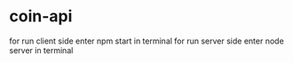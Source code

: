 # coin-api
for run client side enter npm start in terminal
for run server side enter node server in terminal

